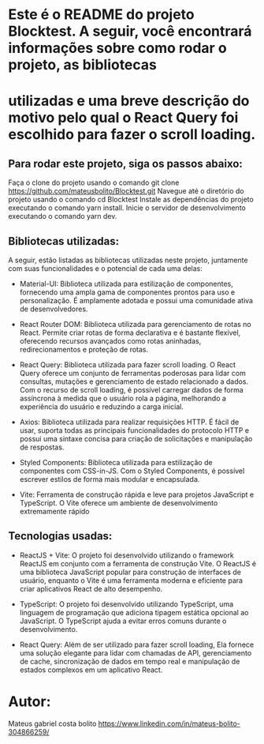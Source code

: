 # Este é o README do projeto Blocktest. A seguir, você encontrará informações sobre como rodar o projeto, as bibliotecas 
# utilizadas e uma breve descrição do motivo pelo qual o React Query foi escolhido para fazer o scroll loading.

## Para rodar este projeto, siga os passos abaixo:

 Faça o clone do projeto usando o comando git clone https://github.com/mateusbolito/Blocktest.git
  Navegue até o diretório do projeto usando o comando cd Blocktest
  Instale as dependências do projeto executando o comando yarn install.
  Inicie o servidor de desenvolvimento executando o comando yarn dev.


## Bibliotecas utilizadas:
A seguir, estão listadas as bibliotecas utilizadas neste projeto, juntamente com suas funcionalidades e o potencial de cada uma delas:

+   Material-UI: Biblioteca utilizada para estilização de componentes, fornecendo uma ampla gama de componentes prontos para uso e personalização. É amplamente adotada e possui uma comunidade ativa de desenvolvedores.

+  React Router DOM: Biblioteca utilizada para gerenciamento de rotas no React. Permite criar rotas de forma declarativa e é bastante flexível, oferecendo recursos avançados como rotas aninhadas, redirecionamentos e proteção de rotas.

+    React Query: Biblioteca utilizada para fazer scroll loading. O React Query oferece um conjunto de ferramentas poderosas para lidar com consultas, mutações e gerenciamento de estado relacionado a dados. Com o recurso de scroll loading, é possível carregar dados de forma assíncrona à medida que o usuário rola a página, melhorando a experiência do usuário e reduzindo a carga inicial.

+   Axios: Biblioteca utilizada para realizar requisições HTTP. É fácil de usar, suporta todas as principais funcionalidades do protocolo HTTP e possui uma sintaxe concisa para criação de solicitações e manipulação de respostas.

+   Styled Components: Biblioteca utilizada para estilização de componentes com CSS-in-JS. Com o Styled Components, é possível escrever estilos de forma mais modular e encapsulada.

+    Vite: Ferramenta de construção rápida e leve para projetos JavaScript e TypeScript. O Vite oferece um ambiente de desenvolvimento extremamente rápido 


  ## Tecnologias usadas: 
+ ReactJS + Vite: O projeto foi desenvolvido utilizando o framework ReactJS em conjunto com a ferramenta de construção Vite. O ReactJS é uma biblioteca JavaScript popular para construção de interfaces de usuário, enquanto o Vite é uma ferramenta moderna e eficiente para criar aplicativos React de alto desempenho.

+  TypeScript: O projeto foi desenvolvido utilizando TypeScript, uma linguagem de programação que adiciona tipagem estática opcional ao JavaScript. O TypeScript ajuda a evitar erros comuns durante o desenvolvimento.
+   React Query: Além de ser utilizado para fazer scroll loading, Ela fornece uma solução elegante para lidar com chamadas de API, gerenciamento de cache, sincronização de dados em tempo real e manipulação de estados complexos em um aplicativo React. 

# Autor:
Mateus gabriel costa bolito
https://www.linkedin.com/in/mateus-bolito-304866259/
